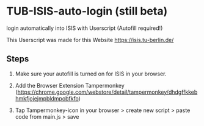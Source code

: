 # TUB-ISIS-auto-login (still beta)
login automatically into ISIS with Userscript (Autofill required!)

This Userscript was made for this Website https://isis.tu-berlin.de/

## Steps

1. Make sure your autofill is turned on for ISIS in your browser.

2. Add the Browser Extension Tampermonkey (https://chrome.google.com/webstore/detail/tampermonkey/dhdgffkkebhmkfjojejmpbldmpobfkfo)

3. Tap Tampermonkey-icon in your browser > create new script > paste code from main.js > save